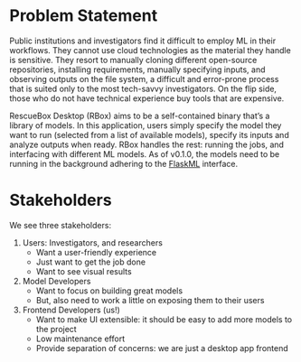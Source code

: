 # Problem Statement

Public institutions and investigators find it difficult to employ ML in their workflows. They cannot use cloud technologies as the material they handle is sensitive. They resort to manually cloning different open-source repositories, installing requirements, manually specifying inputs, and observing outputs on the file system, a difficult and error-prone process that is suited only to the most tech-savvy investigators. On the flip side, those who do not have technical experience buy tools that are expensive.

RescueBox Desktop (RBox) aims to be a self-contained binary that’s a library of models. In this application, users simply specify the model they want to run (selected from a list of available models), specify its inputs and analyze outputs when ready. RBox handles the rest: running the jobs, and interfacing with different ML models. As of v0.1.0, the models need to be running in the background adhering to the [FlaskML](https://github.com/UMass-Rescue/Flask-ML) interface.

# Stakeholders

We see three stakeholders:

1. Users: Investigators, and researchers
    - Want a user-friendly experience
    - Just want to get the job done
    - Want to see visual results
2. Model Developers
    - Want to focus on building great models
    - But, also need to work a little on exposing them to their users
3. Frontend Developers (us!)
    - Want to make UI extensible: it should be easy to add more models to the project
    - Low maintenance effort
    - Provide separation of concerns: we are just a desktop app frontend
